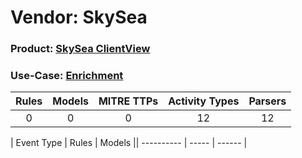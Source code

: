 Vendor: SkySea
==============
### Product: [SkySea ClientView](../ds_skysea_skysea_clientview.md)
### Use-Case: [Enrichment](../../../../UseCases/uc_enrichment.md)

| Rules | Models | MITRE TTPs | Activity Types | Parsers |
|:-----:|:------:|:----------:|:--------------:|:-------:|
|   0   |   0    |     0      |       12       |   12    |

| Event Type | Rules | Models || ---------- | ----- | ------ |
